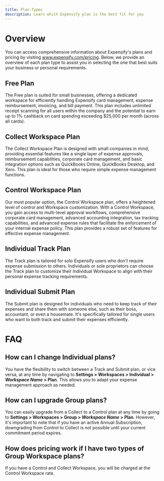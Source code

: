 ```yaml
---
title: Plan-Types
description: Learn which Expensify plan is the best fit for you
---
```

# Overview
You can access comprehensive information about Expensify's plans and pricing by visiting www.expensify.com/pricing. Below, we provide an overview of each plan type to assist you in selecting the one that best suits your business or personal requirements.

## Free Plan
The Free plan is suited for small businesses, offering a dedicated workspace for efficiently handling Expensify card management, expense reimbursement, invoicing, and bill payment. This plan includes unlimited receipt scanning for all users within the company and the potential to earn up to 1% cashback on card spending exceeding $25,000 per month (across all cards).

## Collect Workspace Plan
The Collect Workspace Plan is designed with small companies in mind, providing essential features like a single layer of expense approvals, reimbursement capabilities, corporate card management, and basic integration options such as QuickBooks Online, QuickBooks Desktop, and Xero. This plan is ideal for those who require simple expense management functions.

## Control Workspace Plan
Our most popular option, the Control Workspace plan, offers a heightened level of control and Workspace customization. With a Control Workspace, you gain access to multi-level approval workflows, comprehensive corporate card management, advanced accounting integration, tax tracking capabilities, and advanced expense rules that facilitate the enforcement of your internal expense policy. This plan provides a robust set of features for effective expense management.

## Individual Track Plan
The Track plan is tailored for solo Expensify users who don't require expense submission to others. Individuals or sole proprietors can choose the Track plan to customize their Individual Workspace to align with their personal expense tracking requirements.

## Individual Submit Plan
The Submit plan is designed for individuals who need to keep track of their expenses and share them with someone else, such as their boss, accountant, or even a housemate. It's specifically tailored for single users who want to both track and submit their expenses efficiently.

# FAQ

## How can I change Individual plans?
You have the flexibility to switch between a Track and Submit plan, or vice versa, at any time by navigating to **Settings > Workspaces > Individual > *Workspace Name* > Plan**. This allows you to adapt your expense management approach as needed.

## How can I upgrade Group plans?
You can easily upgrade from a Collect to a Control plan at any time by going to **Settings > Workspaces > Group > *Workspace Name* > Plan**. However, it's important to note that if you have an active Annual Subscription, downgrading from Control to Collect is not possible until your current commitment period expires.

## How does pricing work if I have two types of Group Workspace plans? 
If you have a Control and Collect Workspace, you will be charged at the Control Workspace rate. 
